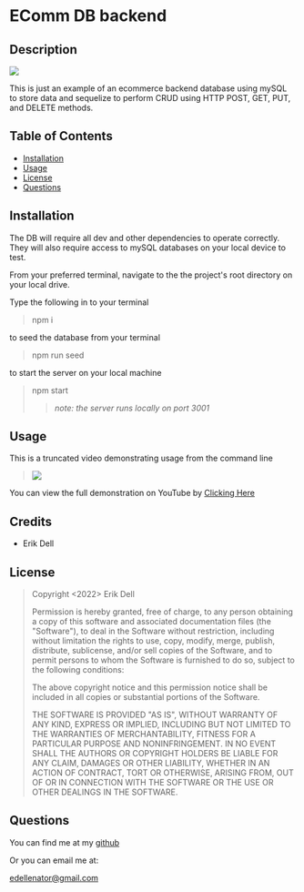 # **EComm DB backend**

## **Description**

![](https://img.shields.io/static/v1?label=License&message=MIT&color=blue&style=for-the-badge)

This is just an example of an ecommerce backend database using mySQL to store data and sequelize to perform CRUD using HTTP POST, GET, PUT, and DELETE methods.

## Table of Contents

- [Installation](#installation)
- [Usage](#usage)
- [License](#license)
- [Questions](#questions)


## **Installation**

The DB will require all dev and other dependencies to operate correctly. They will also require access to mySQL databases on your local device to test.

From your preferred terminal, navigate to the the project's root directory on your local drive. 

Type the following in to your terminal
>npm i

to seed the database from your terminal
>npm run seed

to start the server on your local machine
>npm start
>
>>*note: the server runs locally on port 3001*
>

## **Usage**

This is a truncated video demonstrating usage from the command line

>![](./images/EComm%20DB%20Sample.gif)


You can view the full demonstration on YouTube by [Clicking Here](https://www.youtube.com/watch?v=qLeqfSkbL4g)




## Credits

- Erik Dell

## License

>Copyright <2022> Erik Dell
>
>Permission is hereby granted, free of charge, to any person obtaining a copy of this software and associated documentation files (the "Software"), to deal in the Software without restriction, including without limitation the rights to use, copy, modify, merge, publish, distribute, sublicense, and/or sell copies of the Software, and to permit persons to whom the Software is furnished to do so, subject to the following conditions:
>
>The above copyright notice and this permission notice shall be included in all copies or substantial portions of the Software.
>
>THE SOFTWARE IS PROVIDED "AS IS", WITHOUT WARRANTY OF ANY KIND, EXPRESS OR IMPLIED, INCLUDING BUT NOT LIMITED TO THE WARRANTIES OF MERCHANTABILITY, FITNESS FOR A PARTICULAR PURPOSE AND NONINFRINGEMENT. IN NO EVENT SHALL THE AUTHORS OR COPYRIGHT HOLDERS BE LIABLE FOR ANY CLAIM, DAMAGES OR OTHER LIABILITY, WHETHER IN AN ACTION OF CONTRACT, TORT OR OTHERWISE, ARISING FROM, OUT OF OR IN CONNECTION WITH THE SOFTWARE OR THE USE OR OTHER DEALINGS IN THE SOFTWARE.

## Questions

You can find me at my [github](https://github.com/edellenator)

Or you can email me at:

edellenator@gmail.com







